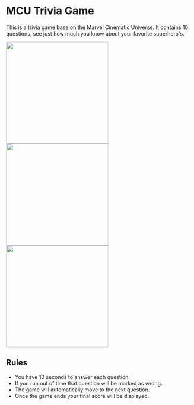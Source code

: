 # MCU Trivia Game
This is a trivia game base on the Marvel Cinematic Universe. It contains 10 questions, see just how much you know about your favorite superhero's.

<img src="http://miltonkeynes.club/data/iron-man-trilogy/images/iron-man-trilogy-iron-man-trilogy-by-ricojrcreation-iron-man-trilogy-walmart-tires.jpg" width="275"></img>
<img src="https://media.comicbook.com/2018/01/captian-america-movie-trilogy-fan-poster-mcu-by-rico-jr-crea-1074103.jpeg" width="275"></img>
<img src="https://media.comicbook.com/2018/01/thor-movie-trilogy-fan-poster-mcu-by-rico-jr-crea-1074104.jpeg" width="275"></img>

## Rules
* You have 10 seconds to answer each question.
* If you run out of time that question will be marked as wrong.
* The game will automatically move to the next question.
* Once the game ends your final score will be displayed.
